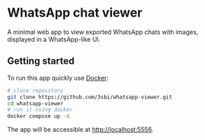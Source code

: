 # WhatsApp chat viewer

A minimal web app to view exported WhatsApp chats with images, displayed in a WhatsApp-like UI.


## Getting started
To run this app quickly use [Docker](https://www.docker.com/):

```bash
# clone repository
git clone https://github.com/3sbi/whatsapp-viewer.git
cd whatsapp-viewer
# run it using docker
docker compose up -d
```

The app will be accessible at [http://localhost:5556](http://localhost:5556).
